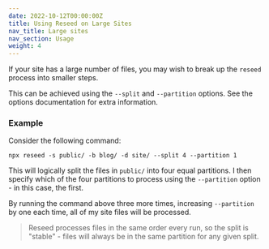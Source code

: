 ```yaml
---
date: 2022-10-12T00:00:00Z
title: Using Reseed on Large Sites
nav_title: Large sites
nav_section: Usage
weight: 4
---
```

If your site has a large number of files, you may wish to break up the `reseed` process into smaller steps.

This can be achieved using the `--split` and `--partition` options. See the options documentation for extra information.

### Example

Consider the following command:

```shell
npx reseed -s public/ -b blog/ -d site/ --split 4 --partition 1
```

This will logically split the files in `public/` into four equal partitions. I then specify which of the four partitions to process using the `--partition` option - in this case, the first.

By running the command above three more times, increasing `--partition` by one each time, all of my site files will be processed.

> Reseed processes files in the same order every run, so the split is "stable" - files will always be in the same partition for any given split.